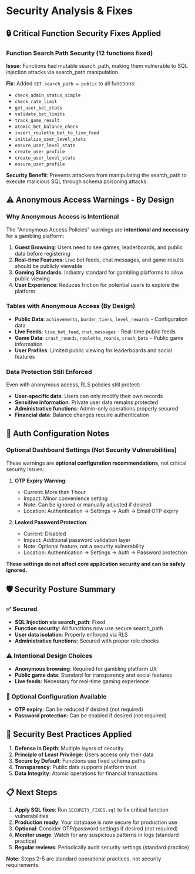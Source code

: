 # Security Analysis & Fixes

## 🔒 Critical Function Security Fixes Applied

### Function Search Path Security (12 functions fixed)
**Issue**: Functions had mutable search_path, making them vulnerable to SQL injection attacks via search_path manipulation.

**Fix**: Added `SET search_path = public` to all functions:
- `check_admin_status_simple`
- `check_rate_limit`
- `get_user_bet_stats`
- `validate_bet_limits`
- `track_game_result`
- `atomic_bet_balance_check`
- `insert_roulette_bet_to_live_feed`
- `initialize_user_level_stats`
- `ensure_user_level_stats`
- `create_user_profile`
- `create_user_level_stats`
- `ensure_user_profile`

**Security Benefit**: Prevents attackers from manipulating the search_path to execute malicious SQL through schema poisoning attacks.

## ⚠️ Anonymous Access Warnings - By Design

### Why Anonymous Access is Intentional

The "Anonymous Access Policies" warnings are **intentional and necessary** for a gambling platform:

1. **Guest Browsing**: Users need to see games, leaderboards, and public data before registering
2. **Real-time Features**: Live bet feeds, chat messages, and game results should be publicly viewable
3. **Gaming Standards**: Industry standard for gambling platforms to allow public viewing
4. **User Experience**: Reduces friction for potential users to explore the platform

### Tables with Anonymous Access (By Design)

- **Public Data**: `achievements`, `border_tiers`, `level_rewards` - Configuration data
- **Live Feeds**: `live_bet_feed`, `chat_messages` - Real-time public feeds
- **Game Data**: `crash_rounds`, `roulette_rounds`, `crash_bets` - Public game information
- **User Profiles**: Limited public viewing for leaderboards and social features

### Data Protection Still Enforced

Even with anonymous access, RLS policies still protect:
- **User-specific data**: Users can only modify their own records
- **Sensitive information**: Private user data remains protected
- **Administrative functions**: Admin-only operations properly secured
- **Financial data**: Balance changes require authentication

## 🔧 Auth Configuration Notes

### Optional Dashboard Settings (Not Security Vulnerabilities)

These warnings are **optional configuration recommendations**, not critical security issues:

1. **OTP Expiry Warning**: 
   - Current: More than 1 hour
   - Impact: Minor convenience setting
   - Note: Can be ignored or manually adjusted if desired
   - Location: Authentication → Settings → Auth → Email OTP expiry

2. **Leaked Password Protection**:
   - Current: Disabled
   - Impact: Additional password validation layer
   - Note: Optional feature, not a security vulnerability
   - Location: Authentication → Settings → Auth → Password protection

**These settings do not affect core application security and can be safely ignored.**

## 🛡️ Security Posture Summary

### ✅ Secured
- **SQL Injection via search_path**: Fixed
- **Function security**: All functions now use secure search_path
- **User data isolation**: Properly enforced via RLS
- **Administrative functions**: Secured with proper role checks

### ⚠️ Intentional Design Choices
- **Anonymous browsing**: Required for gambling platform UX
- **Public game data**: Standard for transparency and social features
- **Live feeds**: Necessary for real-time gaming experience

### 🔧 Optional Configuration Available
- **OTP expiry**: Can be reduced if desired (not required)
- **Password protection**: Can be enabled if desired (not required)

## 🎯 Security Best Practices Applied

1. **Defense in Depth**: Multiple layers of security
2. **Principle of Least Privilege**: Users access only their data
3. **Secure by Default**: Functions use fixed schema paths
4. **Transparency**: Public data supports platform trust
5. **Data Integrity**: Atomic operations for financial transactions

## 📋 Next Steps

1. **Apply SQL fixes**: Run `SECURITY_FIXES.sql` to fix critical function vulnerabilities
2. **Production ready**: Your database is now secure for production use
3. **Optional**: Consider OTP/password settings if desired (not required)
4. **Monitor usage**: Watch for any suspicious patterns in logs (standard practice)
5. **Regular reviews**: Periodically audit security settings (standard practice)

**Note**: Steps 2-5 are standard operational practices, not security requirements.